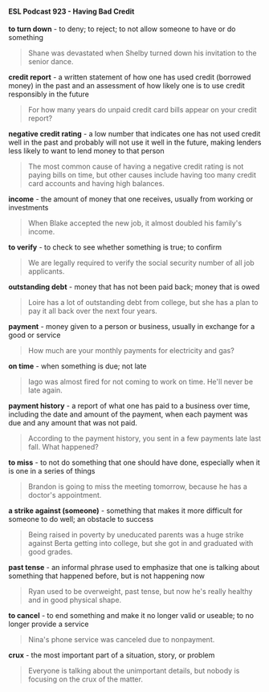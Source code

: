 #### ESL Podcast 923 - Having Bad Credit

**to turn down** - to deny; to reject; to not allow someone to have or do something

> Shane was devastated when Shelby turned down his invitation to the senior
dance.

**credit report** - a written statement of how one has used credit (borrowed
money) in the past and an assessment of how likely one is to use credit
responsibly in the future

> For how many years do unpaid credit card bills appear on your credit report?

**negative credit rating** - a low number that indicates one has not used credit
well in the past and probably will not use it well in the future, making lenders less
likely to want to lend money to that person

> The most common cause of having a negative credit rating is not paying bills on
time, but other causes include having too many credit card accounts and having
high balances.

**income** - the amount of money that one receives, usually from working or
investments

> When Blake accepted the new job, it almost doubled his family's income.

**to verify** - to check to see whether something is true; to confirm

> We are legally required to verify the social security number of all job applicants.

**outstanding debt** - money that has not been paid back; money that is owed

> Loire has a lot of outstanding debt from college, but she has a plan to pay it all
back over the next four years.

**payment** - money given to a person or business, usually in exchange for a good
or service

> How much are your monthly payments for electricity and gas?

**on time** - when something is due; not late

> Iago was almost fired for not coming to work on time. He'll never be late again.

**payment history** - a report of what one has paid to a business over time,
including the date and amount of the payment, when each payment was due and
any amount that was not paid.

> According to the payment history, you sent in a few payments late last fall.
What happened?

**to miss** - to not do something that one should have done, especially when it is
one in a series of things

> Brandon is going to miss the meeting tomorrow, because he has a doctor's
appointment.

**a strike against (someone)** - something that makes it more difficult for
someone to do well; an obstacle to success

> Being raised in poverty by uneducated parents was a huge strike against Berta
getting into college, but she got in and graduated with good grades.

**past tense** - an informal phrase used to emphasize that one is talking about
something that happened before, but is not happening now

> Ryan used to be overweight, past tense, but now he's really healthy and in
good physical shape.

**to cancel** - to end something and make it no longer valid or useable; to no
longer provide a service

> Nina's phone service was canceled due to nonpayment.

**crux** - the most important part of a situation, story, or problem

> Everyone is talking about the unimportant details, but nobody is focusing on the
crux of the matter.

